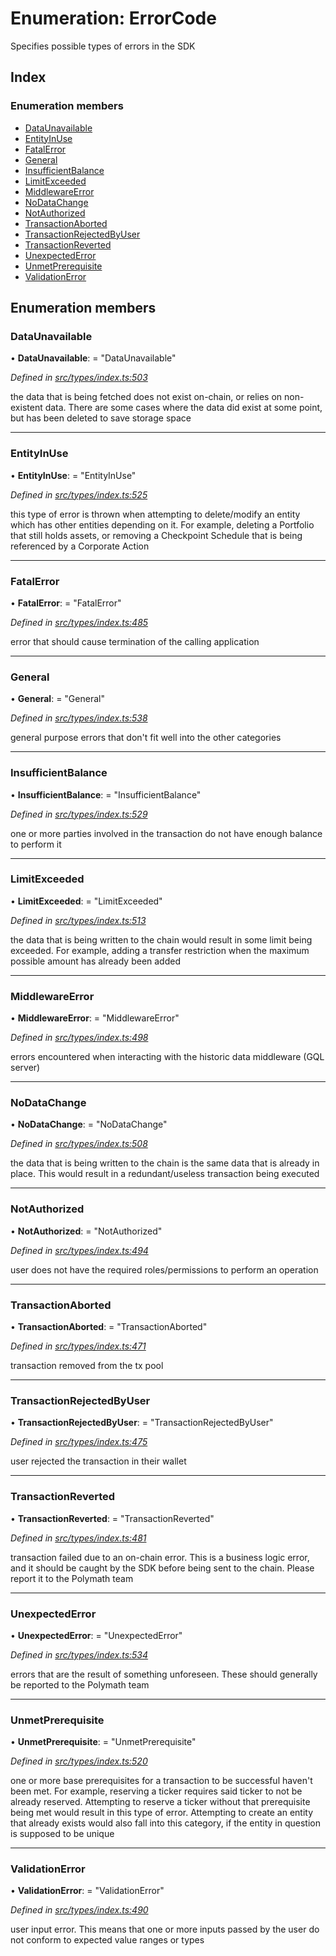 # Enumeration: ErrorCode

Specifies possible types of errors in the SDK

## Index

### Enumeration members

* [DataUnavailable](errorcode.md#dataunavailable)
* [EntityInUse](errorcode.md#entityinuse)
* [FatalError](errorcode.md#fatalerror)
* [General](errorcode.md#general)
* [InsufficientBalance](errorcode.md#insufficientbalance)
* [LimitExceeded](errorcode.md#limitexceeded)
* [MiddlewareError](errorcode.md#middlewareerror)
* [NoDataChange](errorcode.md#nodatachange)
* [NotAuthorized](errorcode.md#notauthorized)
* [TransactionAborted](errorcode.md#transactionaborted)
* [TransactionRejectedByUser](errorcode.md#transactionrejectedbyuser)
* [TransactionReverted](errorcode.md#transactionreverted)
* [UnexpectedError](errorcode.md#unexpectederror)
* [UnmetPrerequisite](errorcode.md#unmetprerequisite)
* [ValidationError](errorcode.md#validationerror)

## Enumeration members

###  DataUnavailable

• **DataUnavailable**: = "DataUnavailable"

*Defined in [src/types/index.ts:503](https://github.com/PolymathNetwork/polymesh-sdk/blob/31a16a34/src/types/index.ts#L503)*

the data that is being fetched does not exist on-chain, or relies on non-existent data. There are
  some cases where the data did exist at some point, but has been deleted to save storage space

___

###  EntityInUse

• **EntityInUse**: = "EntityInUse"

*Defined in [src/types/index.ts:525](https://github.com/PolymathNetwork/polymesh-sdk/blob/31a16a34/src/types/index.ts#L525)*

this type of error is thrown when attempting to delete/modify an entity which has other entities depending on it. For example, deleting
  a Portfolio that still holds assets, or removing a Checkpoint Schedule that is being referenced by a Corporate Action

___

###  FatalError

• **FatalError**: = "FatalError"

*Defined in [src/types/index.ts:485](https://github.com/PolymathNetwork/polymesh-sdk/blob/31a16a34/src/types/index.ts#L485)*

error that should cause termination of the calling application

___

###  General

• **General**: = "General"

*Defined in [src/types/index.ts:538](https://github.com/PolymathNetwork/polymesh-sdk/blob/31a16a34/src/types/index.ts#L538)*

general purpose errors that don't fit well into the other categories

___

###  InsufficientBalance

• **InsufficientBalance**: = "InsufficientBalance"

*Defined in [src/types/index.ts:529](https://github.com/PolymathNetwork/polymesh-sdk/blob/31a16a34/src/types/index.ts#L529)*

one or more parties involved in the transaction do not have enough balance to perform it

___

###  LimitExceeded

• **LimitExceeded**: = "LimitExceeded"

*Defined in [src/types/index.ts:513](https://github.com/PolymathNetwork/polymesh-sdk/blob/31a16a34/src/types/index.ts#L513)*

the data that is being written to the chain would result in some limit being exceeded. For example, adding a transfer
  restriction when the maximum possible amount has already been added

___

###  MiddlewareError

• **MiddlewareError**: = "MiddlewareError"

*Defined in [src/types/index.ts:498](https://github.com/PolymathNetwork/polymesh-sdk/blob/31a16a34/src/types/index.ts#L498)*

errors encountered when interacting with the historic data middleware (GQL server)

___

###  NoDataChange

• **NoDataChange**: = "NoDataChange"

*Defined in [src/types/index.ts:508](https://github.com/PolymathNetwork/polymesh-sdk/blob/31a16a34/src/types/index.ts#L508)*

the data that is being written to the chain is the same data that is already in place. This would result
  in a redundant/useless transaction being executed

___

###  NotAuthorized

• **NotAuthorized**: = "NotAuthorized"

*Defined in [src/types/index.ts:494](https://github.com/PolymathNetwork/polymesh-sdk/blob/31a16a34/src/types/index.ts#L494)*

user does not have the required roles/permissions to perform an operation

___

###  TransactionAborted

• **TransactionAborted**: = "TransactionAborted"

*Defined in [src/types/index.ts:471](https://github.com/PolymathNetwork/polymesh-sdk/blob/31a16a34/src/types/index.ts#L471)*

transaction removed from the tx pool

___

###  TransactionRejectedByUser

• **TransactionRejectedByUser**: = "TransactionRejectedByUser"

*Defined in [src/types/index.ts:475](https://github.com/PolymathNetwork/polymesh-sdk/blob/31a16a34/src/types/index.ts#L475)*

user rejected the transaction in their wallet

___

###  TransactionReverted

• **TransactionReverted**: = "TransactionReverted"

*Defined in [src/types/index.ts:481](https://github.com/PolymathNetwork/polymesh-sdk/blob/31a16a34/src/types/index.ts#L481)*

transaction failed due to an on-chain error. This is a business logic error,
  and it should be caught by the SDK before being sent to the chain.
  Please report it to the Polymath team

___

###  UnexpectedError

• **UnexpectedError**: = "UnexpectedError"

*Defined in [src/types/index.ts:534](https://github.com/PolymathNetwork/polymesh-sdk/blob/31a16a34/src/types/index.ts#L534)*

errors that are the result of something unforeseen.
  These should generally be reported to the Polymath team

___

###  UnmetPrerequisite

• **UnmetPrerequisite**: = "UnmetPrerequisite"

*Defined in [src/types/index.ts:520](https://github.com/PolymathNetwork/polymesh-sdk/blob/31a16a34/src/types/index.ts#L520)*

one or more base prerequisites for a transaction to be successful haven't been met. For example, reserving a ticker requires
  said ticker to not be already reserved. Attempting to reserve a ticker without that prerequisite being met would result in this
  type of error. Attempting to create an entity that already exists would also fall into this category,
  if the entity in question is supposed to be unique

___

###  ValidationError

• **ValidationError**: = "ValidationError"

*Defined in [src/types/index.ts:490](https://github.com/PolymathNetwork/polymesh-sdk/blob/31a16a34/src/types/index.ts#L490)*

user input error. This means that one or more inputs passed by the user
  do not conform to expected value ranges or types
